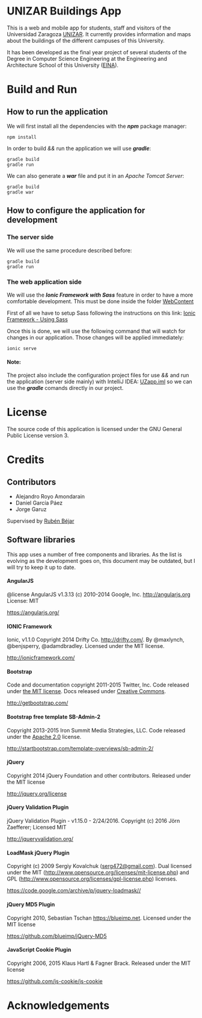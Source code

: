 # UNIZAR Buildings App
This is a web and mobile app for students, staff and visitors of the Universidad Zaragoza [UNIZAR](https://www.unizar.es/). It currently provides information and maps about the buildings of the different campuses of this University.

It has been developed as the final year project of several students of the Degree in Computer Science Engineering at the Engineering and Architecture School of this University ([EINA](https://eina.unizar.es/)).

# Build and Run
## How to run the application
We will first install all the dependencies with the ***npm*** package manager:
```
npm install
```
In order to build *&&* run the application we will use ***gradle***:
```
gradle build
gradle run
```

We can also generate a ***war*** file and put it in an *Apache Tomcat Server*:
```
gradle build
gradle war
```

## How to configure the application for development

### The server side
We will use the same procedure described before:
```
gradle build
gradle run
```

### The web application side
We will use the ***Ionic Framework with Sass*** feature in order to have a more comfortable development. This must be done inside the folder [WebContent](WebContent/)

First of all we have to setup Sass following the instructions on this link: [Ionic Framework - Using Sass](http://ionicframework.com/docs/cli/sass.html)

Once this is done, we will use the following command that will watch for changes in our application. Those changes will be applied immediately:
```
ionic serve
```

#### Note:
The project also include the configuration project files for use *&&* and run the application (server side mainly) with IntelliJ IDEA: [UZapp.iml](UZapp.iml) so we can use the ***gradle*** comands directly in our project.

# License
The source code of this application is licensed under the GNU General Public License version 3.

# Credits
## Contributors

- Alejandro Royo Amondarain
- Daniel García Páez
- Jorge Garuz

Supervised by [Rubén Béjar](http://www.rubenbejar.com)

## Software libraries
This app uses a number of free components and libraries. As the list is evolving as the development goes on, this document may be outdated, but I will try to keep it up to date.

#### AngularJS
 @license AngularJS v1.3.13 (c) 2010-2014 Google, Inc. http://angularjs.org License: MIT
 
 <https://angularjs.org/>

#### IONIC Framework
Ionic, v1.1.0 Copyright 2014 Drifty Co. <http://drifty.com/>. By @maxlynch, @benjsperry, @adamdbradley. Licensed under the MIT license.
 
 <http://ionicframework.com/>
 
#### Bootstrap
Code and documentation copyright 2011-2015 Twitter, Inc. Code released under [the MIT license](https://github.com/twbs/bootstrap/blob/master/LICENSE). Docs released under [Creative Commons](https://github.com/twbs/bootstrap/blob/master/docs/LICENSE).

<http://getbootstrap.com/>

#### Bootstrap free template SB-Admin-2
Copyright 2013-2015 Iron Summit Media Strategies, LLC.  Code released under the [Apache 2.0](https://github.com/IronSummitMedia/startbootstrap-sb-admin-2/blob/gh-pages/LICENSE) license.

<http://startbootstrap.com/template-overviews/sb-admin-2/>
#### jQuery
Copyright 2014 jQuery Foundation and other contributors. Released under the MIT license

<http://jquery.org/license>
#### jQuery Validation Plugin
jQuery Validation Plugin - v1.15.0 - 2/24/2016. Copyright (c) 2016 Jörn Zaefferer; Licensed MIT

<http://jqueryvalidation.org/>
#### LoadMask jQuery Plugin
Copyright (c) 2009 Sergiy Kovalchuk (serg472@gmail.com). Dual licensed under the MIT (http://www.opensource.org/licenses/mit-license.php) and GPL (http://www.opensource.org/licenses/gpl-license.php) licenses.

<https://code.google.com/archive/p/jquery-loadmask//>
#### jQuery MD5 Plugin
Copyright 2010, Sebastian Tschan <https://blueimp.net>. Licensed under the MIT license

<https://github.com/blueimp/jQuery-MD5>
#### JavaScript Cookie Plugin
Copyright 2006, 2015 Klaus Hartl & Fagner Brack. Released under the MIT license

<https://github.com/js-cookie/js-cookie>

# Acknowledgements

